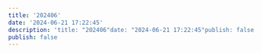 ```yaml
---
title: '202406'
date: '2024-06-21 17:22:45'
description: 'title: "202406"date: "2024-06-21 17:22:45"publish: false'
publish: false
---
```


